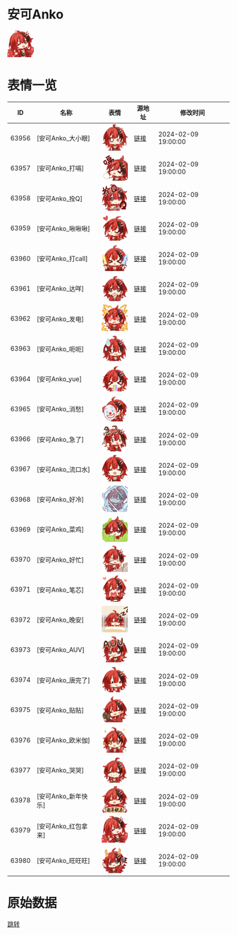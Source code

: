 # 安可Anko

<img src="./cover.png" height="60" alt="cover" />

# 表情一览

|ID|名称|表情|源地址|修改时间|
|----|----|----|----|----|
|63956|[安可Anko_大小眼]|<img src="./pic/063956_%5B安可Anko_大小眼%5D.png" height="60" alt="大小眼"/>|[链接](https://i0.hdslb.com/bfs/garb/8076aa5b47c9f5778bcb15e81b36230f06880526.png)|2024-02-09 19:00:00|
|63957|[安可Anko_打嗝]|<img src="./pic/063957_%5B安可Anko_打嗝%5D.png" height="60" alt="打嗝"/>|[链接](https://i0.hdslb.com/bfs/garb/dbdf884d5f95dbb013303def1a5d04780ac118fb.png)|2024-02-09 19:00:00|
|63958|[安可Anko_拴Q]|<img src="./pic/063958_%5B安可Anko_拴Q%5D.png" height="60" alt="拴Q"/>|[链接](https://i0.hdslb.com/bfs/garb/56e80ac1716e85acc157a05d80657d54e161316a.png)|2024-02-09 19:00:00|
|63959|[安可Anko_啾啾啾]|<img src="./pic/063959_%5B安可Anko_啾啾啾%5D.png" height="60" alt="啾啾啾"/>|[链接](https://i0.hdslb.com/bfs/garb/b75e054d4e4f58d5eb846dbbf9586cd71240ce35.png)|2024-02-09 19:00:00|
|63960|[安可Anko_打call]|<img src="./pic/063960_%5B安可Anko_打call%5D.png" height="60" alt="打call"/>|[链接](https://i0.hdslb.com/bfs/garb/4404abef3b75bb6cc9ed8bc5b93e3cee1cf312df.png)|2024-02-09 19:00:00|
|63961|[安可Anko_达咩]|<img src="./pic/063961_%5B安可Anko_达咩%5D.png" height="60" alt="达咩"/>|[链接](https://i0.hdslb.com/bfs/garb/851f0ca3b63d8b3c045285b6518261f9e141092f.png)|2024-02-09 19:00:00|
|63962|[安可Anko_发电]|<img src="./pic/063962_%5B安可Anko_发电%5D.png" height="60" alt="发电"/>|[链接](https://i0.hdslb.com/bfs/garb/68ec2c1b829d95e4fba6fc17f91d08cb1b2f7e8a.png)|2024-02-09 19:00:00|
|63963|[安可Anko_呃呃]|<img src="./pic/063963_%5B安可Anko_呃呃%5D.png" height="60" alt="呃呃"/>|[链接](https://i0.hdslb.com/bfs/garb/0dfe0b4778cf6f0807232270585dcb1ea1edb987.png)|2024-02-09 19:00:00|
|63964|[安可Anko_yue]|<img src="./pic/063964_%5B安可Anko_yue%5D.png" height="60" alt="yue"/>|[链接](https://i0.hdslb.com/bfs/garb/1ae0b22630cb42dbee8cd38ad88a7f7c16b59985.png)|2024-02-09 19:00:00|
|63965|[安可Anko_消愁]|<img src="./pic/063965_%5B安可Anko_消愁%5D.png" height="60" alt="消愁"/>|[链接](https://i0.hdslb.com/bfs/garb/ee56077672606e4f299e8edb80d203d378f46f68.png)|2024-02-09 19:00:00|
|63966|[安可Anko_急了]|<img src="./pic/063966_%5B安可Anko_急了%5D.png" height="60" alt="急了"/>|[链接](https://i0.hdslb.com/bfs/garb/b9fa24b2ef2c4627236a553a742ec9e4484ca5f5.png)|2024-02-09 19:00:00|
|63967|[安可Anko_流口水]|<img src="./pic/063967_%5B安可Anko_流口水%5D.png" height="60" alt="流口水"/>|[链接](https://i0.hdslb.com/bfs/garb/eaa155815b35172472c47d134c2ff32b99d952ea.png)|2024-02-09 19:00:00|
|63968|[安可Anko_好冷]|<img src="./pic/063968_%5B安可Anko_好冷%5D.png" height="60" alt="好冷"/>|[链接](https://i0.hdslb.com/bfs/garb/8e868a4f91aab7640566d04695cef38e6d944ff9.png)|2024-02-09 19:00:00|
|63969|[安可Anko_菜鸡]|<img src="./pic/063969_%5B安可Anko_菜鸡%5D.png" height="60" alt="菜鸡"/>|[链接](https://i0.hdslb.com/bfs/garb/2078fa0b1bec7004ffb208f9f4d1f6d788056e83.png)|2024-02-09 19:00:00|
|63970|[安可Anko_好忙]|<img src="./pic/063970_%5B安可Anko_好忙%5D.png" height="60" alt="好忙"/>|[链接](https://i0.hdslb.com/bfs/garb/10184f067bd3609bb25d427d042f35a7f1f8cba7.png)|2024-02-09 19:00:00|
|63971|[安可Anko_笔芯]|<img src="./pic/063971_%5B安可Anko_笔芯%5D.png" height="60" alt="笔芯"/>|[链接](https://i0.hdslb.com/bfs/garb/ed4a4f51b2df7abc51a25eedb126c2b38315cf0e.png)|2024-02-09 19:00:00|
|63972|[安可Anko_晚安]|<img src="./pic/063972_%5B安可Anko_晚安%5D.png" height="60" alt="晚安"/>|[链接](https://i0.hdslb.com/bfs/garb/fcc5bfdb39f2604b8c34b35feba2f3cc7d654aba.png)|2024-02-09 19:00:00|
|63973|[安可Anko_AUV]|<img src="./pic/063973_%5B安可Anko_AUV%5D.png" height="60" alt="AUV"/>|[链接](https://i0.hdslb.com/bfs/garb/0015516a8599dcb0f19207bb897b986cccc4f3ff.png)|2024-02-09 19:00:00|
|63974|[安可Anko_唐完了]|<img src="./pic/063974_%5B安可Anko_唐完了%5D.png" height="60" alt="唐完了"/>|[链接](https://i0.hdslb.com/bfs/garb/bd6be9e206208c5d25c82c4293d30064e6bf5b34.png)|2024-02-09 19:00:00|
|63975|[安可Anko_贴贴]|<img src="./pic/063975_%5B安可Anko_贴贴%5D.png" height="60" alt="贴贴"/>|[链接](https://i0.hdslb.com/bfs/garb/92a8d1a307a90c6ddcc0f6aa79c579e5d0a1eb5d.png)|2024-02-09 19:00:00|
|63976|[安可Anko_欧米伽]|<img src="./pic/063976_%5B安可Anko_欧米伽%5D.png" height="60" alt="欧米伽"/>|[链接](https://i0.hdslb.com/bfs/garb/9da259dac760759c86979c321cf4bc7c946a07c3.png)|2024-02-09 19:00:00|
|63977|[安可Anko_哭哭]|<img src="./pic/063977_%5B安可Anko_哭哭%5D.png" height="60" alt="哭哭"/>|[链接](https://i0.hdslb.com/bfs/garb/68b264eb6d83c47bcf21d3fdefb7617b4760f118.png)|2024-02-09 19:00:00|
|63978|[安可Anko_新年快乐]|<img src="./pic/063978_%5B安可Anko_新年快乐%5D.png" height="60" alt="新年快乐"/>|[链接](https://i0.hdslb.com/bfs/garb/203c32ec024b0866a10de3d5eeb84e94d92e9aa5.png)|2024-02-09 19:00:00|
|63979|[安可Anko_红包拿来]|<img src="./pic/063979_%5B安可Anko_红包拿来%5D.png" height="60" alt="红包拿来"/>|[链接](https://i0.hdslb.com/bfs/garb/3b40ae149922a228fa409187e5401b23dbadc443.png)|2024-02-09 19:00:00|
|63980|[安可Anko_旺旺旺]|<img src="./pic/063980_%5B安可Anko_旺旺旺%5D.png" height="60" alt="旺旺旺"/>|[链接](https://i0.hdslb.com/bfs/garb/0582b1dc612fd8571f0c0959e6d2cec5eb29087b.png)|2024-02-09 19:00:00|

# 原始数据

[跳转](./raw.json)

